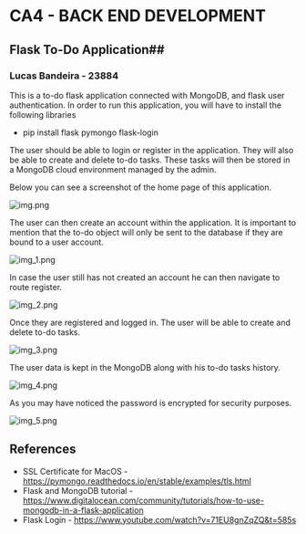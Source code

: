 # CA4 - BACK END DEVELOPMENT #
## Flask To-Do Application## ##
### Lucas Bandeira - 23884 ###

This is a to-do flask application connected with MongoDB, and flask user authentication. In order to run this application, you will have to install the following libraries

- pip install flask pymongo flask-login

The user should be able to login or register in the application. 
They will also be able to create and delete to-do tasks. 
These tasks will then be stored in a MongoDB cloud environment managed by the admin.

Below you can see a screenshot of the home page of this application.

![img.png](img.png)

The user can then create an account within the application. It is important
to mention that the to-do object will only be sent to the database if they are bound to a user account.

![img_1.png](img_1.png)

In case the user still has not created an account he can then navigate to route register.

![img_2.png](img_2.png)

Once they are registered and logged in. The user will be able to create and delete to-do tasks.

![img_3.png](img_3.png)

The user data is kept in the MongoDB along with his to-do tasks history.

![img_4.png](img_4.png)

As you may have noticed the password is encrypted for security purposes.

![img_5.png](img_5.png)


## References ##

- SSL Certificate for MacOS - https://pymongo.readthedocs.io/en/stable/examples/tls.html
- Flask and MongoDB tutorial - https://www.digitalocean.com/community/tutorials/how-to-use-mongodb-in-a-flask-application
- Flask Login - https://www.youtube.com/watch?v=71EU8gnZqZQ&t=585s
